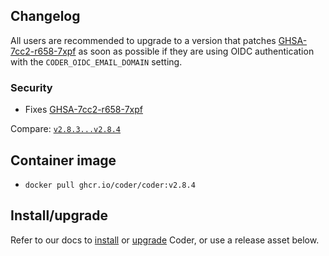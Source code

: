 ## Changelog

All users are recommended to upgrade to a version that patches
[GHSA-7cc2-r658-7xpf](https://github.com/onchainengineering/hmi-wirtual/security/advisories/GHSA-7cc2-r658-7xpf)
as soon as possible if they are using OIDC authentication with the
`CODER_OIDC_EMAIL_DOMAIN` setting.

### Security

- Fixes [GHSA-7cc2-r658-7xpf](https://github.com/onchainengineering/hmi-wirtual/security/advisories/GHSA-7cc2-r658-7xpf)

Compare: [`v2.8.3...v2.8.4`](https://github.com/onchainengineering/hmi-wirtual/compare/v2.8.3...v2.8.4)

## Container image

- `docker pull ghcr.io/coder/coder:v2.8.4`

## Install/upgrade

Refer to our docs to [install](https://coder.com/docs/install) or [upgrade](https://coder.com/docs/admin/upgrade) Coder, or use a release asset below.
